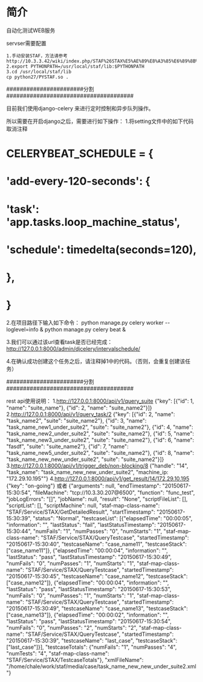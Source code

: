 # 简介

自动化测试WEB服务

servser需要配置

    1.手动安装STAF，方法请参考http://10.3.3.42/wiki/index.php/STAF%26STAX%E5%AE%89%E8%A3%85%E6%89%8B%E5%86%8C
    2.export PYTHONPATH=/usr/local/staf/lib:$PYTHONPATH
    3.cd /usr/local/staf/lib
    cp python27/PYSTAF.so .

#######################分割######################################

目前我们使用django-celery 来进行定时控制和异步队列操作。

所以需要在开启django之后，需要进行如下操作：
1.将setting文件中的如下代码取消注释
# CELERYBEAT_SCHEDULE = {
#    'add-every-120-seconds': {
#        'task': 'app.tasks.loop_machine_status',
#        'schedule': timedelta(seconds=120),
#    },
# }
2.在项目路径下输入如下命令：
python manage.py celery worker --loglevel=info &
python manage.py celery beat &

3.我们可以通过该url查看task是否已经完成：http://127.0.0.1:8000/admin/djcelery/intervalschedule/

4.在确认成功创建这个任务之后，请注释掉1中的代码。（否则，会重复创建该任务）

#######################分割######################################

rest api使用说明：
1.http://127.0.0.1:8000/api/v1/query_suite
{"key": [{"id": 1, "name": "suite_name"}, {"id": 2, "name": "suite_name2"}]}
2.http://127.0.0.1:8000/api/v1/query_task/2
{"key": [{"id": 2, "name": "task_name2", "suite": "suite_name2"}, {"id": 3, "name": "task_name_new1_under_suite2", "suite": "suite_name2"}, {"id": 4, "name": "task_name_new2_under_suite2", "suite": "suite_name2"}, {"id": 5, "name": "task_name_new3_under_suite2", "suite": "suite_name2"}, {"id": 6, "name": "fasdf", "suite": "suite_name2"}, {"id": 7, "name": "task_name_new5_under_suite2", "suite": "suite_name2"}, {"id": 8, "name": "task_name_new_new_under_suite2", "suite": "suite_name2"}]}
3.http://127.0.0.1:8000/api/v1/trigger_deb/non-blocking/8
{"handle": "14", "task_name": "task_name_new_new_under_suite2", "machine_ip: "172.29.10.195""}
4.http://127.0.0.1:8000/api/v1/get_result/14/172.29.10.195
{"key": "on-going"} 或者
{"arguments": null, "endTimestamp": "20150617-15:30:54", "fileMachine": "tcp://10.3.30.207@6500", "function": "func_test", "jobLogErrors": "[]", "jobName": null, "result": "None", "scriptFileList": [], "scriptList": [], "scriptMachine": null, "staf-map-class-name": "STAF/Service/STAX/GetDetailedResult", "startTimestamp": "20150617-15:30:39", "status": "Normal", "testcaseList": [{"elapsedTime": "00:00:05", "information": "", "lastStatus": "fail", "lastStatusTimestamp": "20150617-15:30:44", "numFails": "1", "numPasses": "0", "numStarts": "1", "staf-map-class-name": "STAF/Service/STAX/QueryTestcase", "startedTimestamp": "20150617-15:30:40", "testcaseName": "case_name11", "testcaseStack": ["case_name11"]}, {"elapsedTime": "00:00:04", "information": "", "lastStatus": "pass", "lastStatusTimestamp": "20150617-15:30:49", "numFails": "0", "numPasses": "1", "numStarts": "1", "staf-map-class-name": "STAF/Service/STAX/QueryTestcase", "startedTimestamp": "20150617-15:30:45", "testcaseName": "case_name12", "testcaseStack": ["case_name12"]}, {"elapsedTime": "00:00:04", "information": "", "lastStatus": "pass", "lastStatusTimestamp": "20150617-15:30:53", "numFails": "0", "numPasses": "1", "numStarts": "1", "staf-map-class-name": "STAF/Service/STAX/QueryTestcase", "startedTimestamp": "20150617-15:30:49", "testcaseName": "case_name13", "testcaseStack": ["case_name13"]}, {"elapsedTime": "00:00:02", "information": "", "lastStatus": "pass", "lastStatusTimestamp": "20150617-15:30:54", "numFails": "0", "numPasses": "2", "numStarts": "2", "staf-map-class-name": "STAF/Service/STAX/QueryTestcase", "startedTimestamp": "20150617-15:30:39", "testcaseName": "last_case", "testcaseStack": ["last_case"]}], "testcaseTotals": {"numFails": "1", "numPasses": "4", "numTests": "4", "staf-map-class-name": "STAF/Service/STAX/TestcaseTotals"}, "xmlFileName": "/home/chale/work/staf/media/case/task_name_new_new_under_suite2.xml"}
